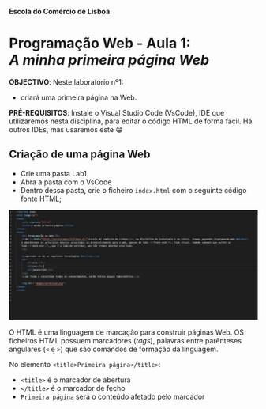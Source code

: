 **Escola do Comércio de Lisboa**

# Programação Web - Aula 1: <br>*A minha primeira página Web*

**OBJECTIVO**: Neste laboratório nº1:
* criará uma primeira página na Web.
  
**PRÉ-REQUISITOS**: Instale o Visual Studio Code (VsCode), IDE que utilizaremos nesta disciplina, para editar o código HTML de forma fácil. Há outros IDEs, mas usaremos este &#128513;

## Criação de uma página Web
* Crie uma pasta Lab1. 
* Abra a pasta com o VsCode
* Dentro dessa pasta, crie o ficheiro `index.html` com o seguinte código fonte HTML;

![image](images/code3.PNG)


O HTML é uma linguagem de marcação para construir páginas Web. OS ficheiros HTML possuem marcadores (*tags*), palavras entre parênteses angulares (`<` e `>`) que são comandos de formação da linguagem. 

No elemento `<title>Primeira página</title>`:
* `<title>` é o marcador de abertura
* `</title>` é o marcador de fecho
* `Primeira página` será o conteúdo afetado pelo marcador <title>, que neste caso especificará o título da barra de navegação.

No ficheiro em cima poderá ver a utilização de vários marcadores:
* `h1` = marcador que define um titulo - heading1 (`h2` um subtítulo, `h3` um subsubtítulo, ...)
* `p` = marcador que define um parágrafo
* `ul` = marcador que define uma lista não numerada (`ol` para lista numerada)
* `li` = marcador que define uma linha
* `img` = marcador que define uma imagem
* `a` = marcador de âncora para hiperlink, especificado como valor do atributo `href` 

Dentro de um marcador podem ser especificados pares de atributo = valor. Os atributos modificam os resultados padrões dos elementos e os valores caracterizam essa mudança. Existem neste ficheiro os seguintes atributos:
* `src` = atributo que define o nome do ficheiro com a imagem
* `href`= atributo que define o URL da hiperligação
Nas próximas aulas falaremos mais em detalhe destes aspectos.

Crie, na pasta `lab1`, a pasta `images`, e guarde dentro desta a imagem  `wordcloud.png` em baixo. 

![](images/wordcloud.png)

Uma vez editado, abra o ficheiro `index.html` com um Browser para ver se visualiza corretamente a sua página, tal e qual, como se apresenta em baixo.

![](images/paginaFinal3.PNG)

**Clique nas imagens em cima se quiser ver em maior &#129488;**

# Fim
Parabéns por ter chegado ao fim! Esperamos que tenha gostado de ter feito a sua primeira página Web &#127760;!
